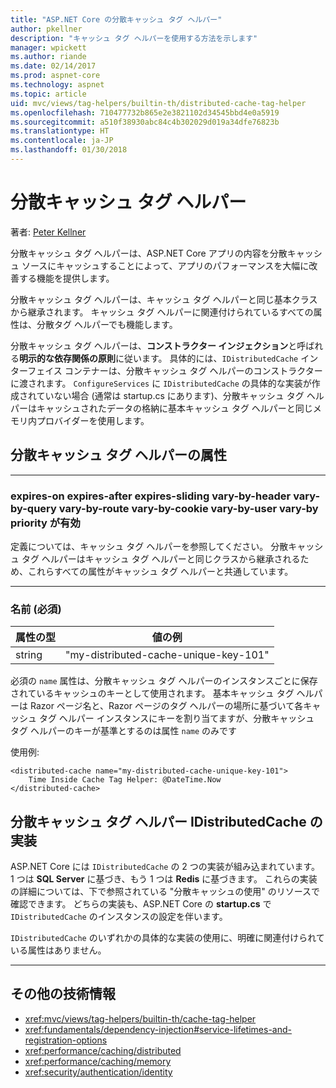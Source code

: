 ```yaml
---
title: "ASP.NET Core の分散キャッシュ タグ ヘルパー"
author: pkellner
description: "キャッシュ タグ ヘルパーを使用する方法を示します"
manager: wpickett
ms.author: riande
ms.date: 02/14/2017
ms.prod: aspnet-core
ms.technology: aspnet
ms.topic: article
uid: mvc/views/tag-helpers/builtin-th/distributed-cache-tag-helper
ms.openlocfilehash: 710477732b865e2e3821102d34545bbd4e0a5919
ms.sourcegitcommit: a510f38930abc84c4b302029d019a34dfe76823b
ms.translationtype: HT
ms.contentlocale: ja-JP
ms.lasthandoff: 01/30/2018
---
```

# <a name="distributed-cache-tag-helper"></a>分散キャッシュ タグ ヘルパー

著者: [Peter Kellner](http://peterkellner.net) 


分散キャッシュ タグ ヘルパーは、ASP.NET Core アプリの内容を分散キャッシュ ソースにキャッシュすることによって、アプリのパフォーマンスを大幅に改善する機能を提供します。

分散キャッシュ タグ ヘルパーは、キャッシュ タグ ヘルパーと同じ基本クラスから継承されます。  キャッシュ タグ ヘルパーに関連付けられているすべての属性は、分散タグ ヘルパーでも機能します。


分散キャッシュ タグ ヘルパーは、**コンストラクター インジェクション**と呼ばれる**明示的な依存関係の原則**に従います。  具体的には、`IDistributedCache` インターフェイス コンテナーは、分散キャッシュ タグ ヘルパーのコンストラクターに渡されます。  `ConfigureServices` に `IDistributedCache` の具体的な実装が作成されていない場合 (通常は startup.cs にあります)、分散キャッシュ タグ ヘルパーはキャッシュされたデータの格納に基本キャッシュ タグ ヘルパーと同じメモリ内プロバイダーを使用します。

## <a name="distributed-cache-tag-helper-attributes"></a>分散キャッシュ タグ ヘルパーの属性

- - -

### <a name="enabled-expires-on-expires-after-expires-sliding-vary-by-header-vary-by-query-vary-by-route-vary-by-cookie-vary-by-user-vary-by-priority"></a>expires-on expires-after expires-sliding vary-by-header vary-by-query vary-by-route vary-by-cookie vary-by-user vary-by priority が有効

定義については、キャッシュ タグ ヘルパーを参照してください。 分散キャッシュ タグ ヘルパーはキャッシュ タグ ヘルパーと同じクラスから継承されるため、これらすべての属性がキャッシュ タグ ヘルパーと共通しています。

- - -

### <a name="name-required"></a>名前 (必須)

| 属性の型    | 値の例     |
|----------------   |----------------   |
| string    | "my-distributed-cache-unique-key-101"     |

必須の `name` 属性は、分散キャッシュ タグ ヘルパーのインスタンスごとに保存されているキャッシュのキーとして使用されます。  基本キャッシュ タグ ヘルパーは Razor ページ名と、Razor ページのタグ ヘルパーの場所に基づいて各キャッシュ タグ ヘルパー インスタンスにキーを割り当てますが、分散キャッシュ タグ ヘルパーのキーが基準とするのは属性 `name` のみです

使用例:

```cshtml
<distributed-cache name="my-distributed-cache-unique-key-101">
    Time Inside Cache Tag Helper: @DateTime.Now
</distributed-cache>
```

## <a name="distributed-cache-tag-helper-idistributedcache-implementations"></a>分散キャッシュ タグ ヘルパー IDistributedCache の実装

ASP.NET Core には `IDistributedCache` の 2 つの実装が組み込まれています。  1 つは **SQL Server** に基づき、もう 1 つは **Redis** に基づきます。 これらの実装の詳細については、下で参照されている "分散キャッシュの使用" のリソースで確認できます。 どちらの実装も、ASP.NET Core の **startup.cs** で `IDistributedCache` のインスタンスの設定を伴います。

`IDistributedCache` のいずれかの具体的な実装の使用に、明確に関連付けられている属性はありません。



- - -



## <a name="additional-resources"></a>その他の技術情報

* <xref:mvc/views/tag-helpers/builtin-th/cache-tag-helper>
* <xref:fundamentals/dependency-injection#service-lifetimes-and-registration-options>
* <xref:performance/caching/distributed>
* <xref:performance/caching/memory>
* <xref:security/authentication/identity>
